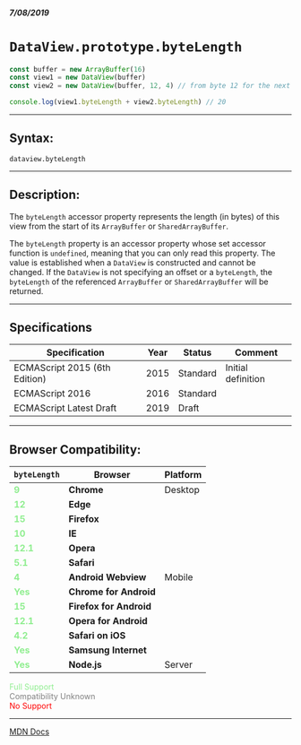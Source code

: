 ##### 7/08/2019
# `DataView.prototype.byteLength`

```js
const buffer = new ArrayBuffer(16)
const view1 = new DataView(buffer)
const view2 = new DataView(buffer, 12, 4) // from byte 12 for the next 4 bytes

console.log(view1.byteLength + view2.byteLength) // 20
```

---

## Syntax:
`dataview.byteLength`

---

## Description:
The `byteLength` accessor property represents the length (in bytes) of this view from the start of its `ArrayBuffer` or `SharedArrayBuffer`.

The `byteLength` property is an accessor property whose set accessor function is `undefined`, meaning that you can only read this property.  The value is established when a `DataView` is constructed and cannot be changed.  If the `DataView` is not specifying an offset or a `byteLength`, the `byteLength` of the referenced `ArrayBuffer` or `SharedArrayBuffer` will be returned.

---

## Specifications
| Specification | Year | Status | Comment |
|---|---|---|---|
| ECMAScript 2015 (6th Edition) | 2015 | Standard | Initial definition |
| ECMAScript 2016 | 2016 | Standard |  |
| ECMAScript Latest Draft | 2019 | Draft |  |

---

## Browser Compatibility:
| `byteLength` | Browser | Platform |
|---|---|---|
| <span style="color: lightgreen">**9**</span> | **Chrome** | Desktop | 
| <span style="color: lightgreen">**12**</span> | **Edge** || 
| <span style="color: lightgreen">**15**</span> | **Firefox** || 
| <span style="color: lightgreen">**10**</span> | **IE** || 
| <span style="color: lightgreen">**12.1**</span> | **Opera** || 
| <span style="color: lightgreen">**5.1**</span> | **Safari** || 
| <span style="color: lightgreen">**4**</span> | **Android Webview** | Mobile | 
| <span style="color: lightgreen">**Yes**</span> | **Chrome for Android** || 
| <span style="color: lightgreen">**15**</span> | **Firefox for Android** || 
| <span style="color: lightgreen">**12.1**</span> | **Opera for Android** || 
| <span style="color: lightgreen">**4.2**</span> | **Safari on iOS** || 
| <span style="color: lightgreen">**Yes**</span> | **Samsung Internet** || 
| <span style="color: lightgreen">**Yes**</span> | **Node.js** | Server | 

<span style="color: lightgreen">Full Support</span>  
<span style="color: grey">Compatibility Unknown</span>  
<span style="color: red">No Support</span>

---

[MDN Docs](https://developer.mozilla.org/en-US/docs/Web/JavaScript/Reference/Global_Objects/DataView/byteLength)